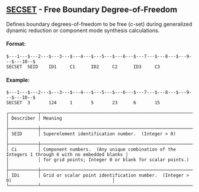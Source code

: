 ## [SECSET](https://help.hexagonmi.com/bundle/MSC_Nastran_2022.4/page/Nastran_Combined_Book/qrg/bulkqrs/TOC.SECSET.xhtml) - Free Boundary Degree-of-Freedom

Defines boundary degrees-of-freedom to be free (c-set) during generalized dynamic reduction or component mode synthesis calculations.

#### Format:

```nastran
$---1---$---2---$---3---$---4---$---5---$---6---$---7---$---8---$---9---$---10--$
SECSET  SEID    ID1     C1      ID2     C2      ID3     C3                      
```

#### Example:

```nastran
$---1---$---2---$---3---$---4---$---5---$---6---$---7---$---8---$---9---$---10--$
SECSET  3       124     1       5       23      6       15                      
```

```text
┌───────────┬─────────────────────────────────────────────────────────────────────────────────────────────────┐
│ Describer │ Meaning                                                                                         │
├───────────┼─────────────────────────────────────────────────────────────────────────────────────────────────┤
│ SEID      │ Superelement identification number.  (Integer > 0)                                              │
├───────────┼─────────────────────────────────────────────────────────────────────────────────────────────────┤
│ Ci        │ Component numbers.  (Any unique combination of the Integers 1 through 6 with no embedded blanks │
│           │ for grid points; Integer 0 or blank for scalar points.)                                         │
├───────────┼─────────────────────────────────────────────────────────────────────────────────────────────────┤
│ IDi       │ Grid or scalar point identification number.  (Integer > 0)                                      │
└───────────┴─────────────────────────────────────────────────────────────────────────────────────────────────┘
```
